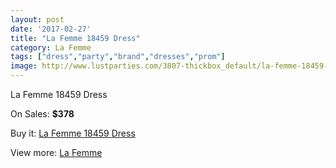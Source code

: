 ```yaml
---
layout: post
date: '2017-02-27'
title: "La Femme 18459 Dress"
category: La Femme
tags: ["dress","party","brand","dresses","prom"]
image: http://www.lustparties.com/3807-thickbox_default/la-femme-18459-dress.jpg
---
```

La Femme 18459 Dress

On Sales: **$378**
<a href="https://www.lustparties.com/en/la-femme/1261-la-femme-18459-dress.html"><amp-img layout="responsive" width="600" height="600" src="//www.lustparties.com/3807-thickbox_default/la-femme-18459-dress.jpg" alt="La Femme 18459 Dress 0" /></a>
<a href="https://www.lustparties.com/en/la-femme/1261-la-femme-18459-dress.html"><amp-img layout="responsive" width="600" height="600" src="//www.lustparties.com/3808-thickbox_default/la-femme-18459-dress.jpg" alt="La Femme 18459 Dress 1" /></a>

Buy it: [La Femme 18459 Dress](https://www.lustparties.com/en/la-femme/1261-la-femme-18459-dress.html "La Femme 18459 Dress")

View more: [La Femme](https://www.lustparties.com/en/4-la-femme "La Femme")